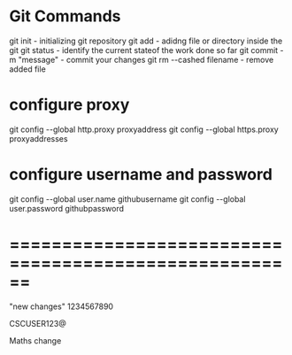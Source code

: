 Git Commands
=============

git init - initializing git repository
git add - adidng file or directory inside the git
git status - identify the current stateof the work done so far
git commit -m "message" - commit your changes 
git rm --cashed filename - remove added file

configure proxy
===============

git config --global http.proxy proxyaddress
git config --global https.proxy proxyaddresses

configure username and password
===============================

git config --global user.name githubusername
git config --global user.password githubpassword

======================================================
=======================================================



"new changes"
1234567890

CSCUSER123@


Maths change